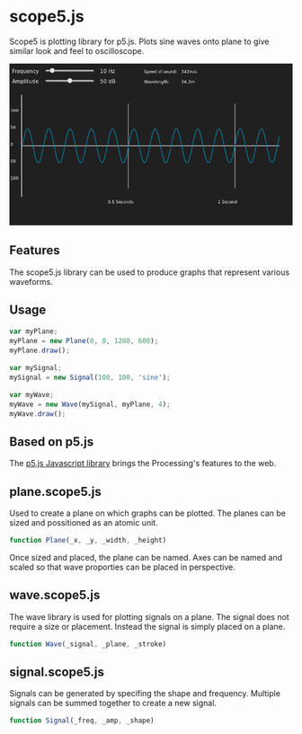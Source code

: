 [p5js]: https://p5js.org/

scope5.js
=========

Scope5 is plotting library for p5.js. Plots sine waves onto plane to give similar look and feel to oscilloscope.

![Sine Wave Render](/sine.png)

Features
--------

The scope5.js library can be used to produce graphs that represent various waveforms.

Usage
-----

```js
var myPlane;
myPlane = new Plane(0, 0, 1280, 600);
myPlane.draw();
```

```js
var mySignal;
mySignal = new Signal(100, 100, 'sine');
```

```js
var myWave;
myWave = new Wave(mySignal, myPlane, 4);
myWave.draw();
```

Based on p5.js
----------
The [p5.js Javascript library][p5js]  brings the Processing's features to the web.

plane.scope5.js
---------------
Used to create a plane on which graphs can be plotted. The planes can be sized and possitioned as an atomic unit.
```js
function Plane(_x, _y, _width, _height)
```
Once sized and placed, the plane can be named. Axes can be named and scaled so that wave proporties can be placed in perspective.

wave.scope5.js
--------------
The wave library is used for plotting signals on a plane. The signal does not require a size or placement. Instead the signal is simply placed on a plane.
```js
function Wave(_signal, _plane, _stroke)
```

signal.scope5.js
----------------
Signals can be generated by specifing the shape and frequency. Multiple signals can be summed together to create a new signal.
```js
function Signal(_freq, _amp, _shape)
```
